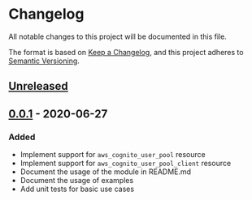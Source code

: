 # Changelog
All notable changes to this project will be documented in this file.

The format is based on [Keep a Changelog](https://keepachangelog.com/en/1.0.0/),
and this project adheres to [Semantic Versioning](https://semver.org/spec/v2.0.0.html).

## [Unreleased]

## [0.0.1] - 2020-06-27
### Added
- Implement support for `aws_cognito_user_pool` resource
- Implement support for `aws_cognito_user_pool_client` resource
- Document the usage of the module in README.md
- Document the usage of examples
- Add unit tests for basic use cases

<!-- markdown-link-check-disable -->
[Unreleased]: https://github.com/mineiros-io/terraform-aws-cognito-user-pool/compare/v1.0.0...HEAD
[0.0.1]: https://github.com/mineiros-io/terraform-aws-cognito-user-pool/releases/tag/v0.0.1
<!-- markdown-link-check-enable -->
